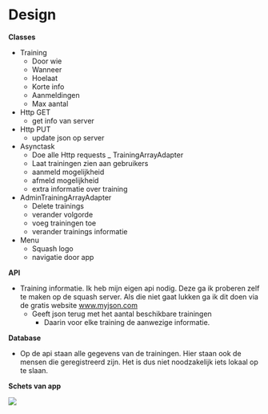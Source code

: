 Design
=====

**Classes**
- Training
  - Door wie
  - Wanneer
  - Hoelaat
  - Korte info
  - Aanmeldingen
  - Max aantal
- Http GET
  - get info van server
- Http PUT
  - update json op server
- Asynctask
  - Doe alle Http requests
_ TrainingArrayAdapter
  - Laat trainingen zien aan gebruikers
  - aanmeld mogelijkheid
  - afmeld mogelijkheid
  - extra informatie over training
- AdminTrainingArrayAdapter
  - Delete trainings
  - verander volgorde
  - voeg trainingen toe
  - verander trainings informatie
- Menu
  - Squash logo
  - navigatie door app

**API**
- Training informatie.  Ik heb mijn eigen api nodig. Deze ga ik proberen zelf te maken op de squash server. Als die niet gaat lukken ga ik dit doen via de gratis website www.myjson.com
  - Geeft json terug met het aantal beschikbare trainingen
    - Daarin voor elke training de aanwezige informatie.

**Database**
- Op de api staan alle gegevens van de trainingen. Hier staan ook de mensen die geregistreerd zijn. Het is dus niet noodzakelijk iets lokaal op te slaan.
    
**Schets van app**

<img src="https://github.com/stephankok/progproject/blob/master/doc/design_schema.jpg" align="left" >
